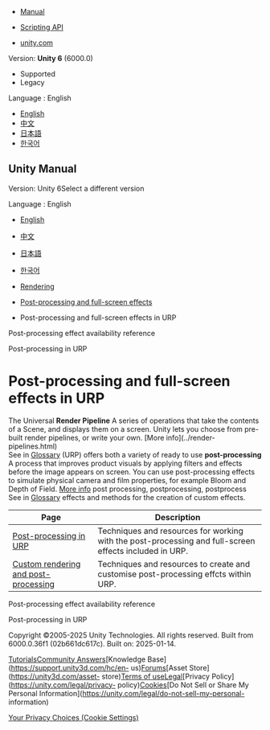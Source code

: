 [](https://docs.unity3d.com)

  * [Manual](../Manual/index.html)
  * [Scripting API](../ScriptReference/index.html)

  * [unity.com](https://unity.com/)

Version: **Unity 6** (6000.0)

  * Supported
  * Legacy

Language : English

  * [English](/Manual/urp/post-processing-and-full-screen-effects-urp.html)
  * [中文](/cn/current/Manual/urp/post-processing-and-full-screen-effects-urp.html)
  * [日本語](/ja/current/Manual/urp/post-processing-and-full-screen-effects-urp.html)
  * [한국어](/kr/current/Manual/urp/post-processing-and-full-screen-effects-urp.html)

[](https://docs.unity3d.com)

## Unity Manual

Version: Unity 6Select a different version

Language : English

  * [English](/Manual/urp/post-processing-and-full-screen-effects-urp.html)
  * [中文](/cn/current/Manual/urp/post-processing-and-full-screen-effects-urp.html)
  * [日本語](/ja/current/Manual/urp/post-processing-and-full-screen-effects-urp.html)
  * [한국어](/kr/current/Manual/urp/post-processing-and-full-screen-effects-urp.html)

  * [Rendering](../rendering-and-post-processing.html)
  * [Post-processing and full-screen effects](../post-processing-and-full-screen-effects.html)
  * Post-processing and full-screen effects in URP

[](../post-processing-effect-availability-reference.html)

Post-processing effect availability reference

[](../urp/post-processing-in-urp.html)

Post-processing in URP

# Post-processing and full-screen effects in URP

The Universal **Render Pipeline** A series of operations that take the
contents of a Scene, and displays them on a screen. Unity lets you choose from
pre-built render pipelines, or write your own. [More info](../render-
pipelines.html)  
See in [Glossary](../Glossary.html#Renderpipeline) (URP) offers both a variety
of ready to use **post-processing** A process that improves product visuals by
applying filters and effects before the image appears on screen. You can use
post-processing effects to simulate physical camera and film properties, for
example Bloom and Depth of Field. [More info](../PostProcessingOverview.html)
post processing, postprocessing, postprocess  
See in [Glossary](../Glossary.html#post-processing) effects and methods for
the creation of custom effects.

Page | Description  
---|---  
[Post-processing in URP](post-processing-in-urp.html) | Techniques and resources for working with the post-processing and full-screen effects included in URP.  
[Custom rendering and post-processing](customizing-urp.html) | Techniques and resources to create and customise post-processing effcts within URP.  
  
[](../post-processing-effect-availability-reference.html)

Post-processing effect availability reference

[](../urp/post-processing-in-urp.html)

Post-processing in URP

Copyright ©2005-2025 Unity Technologies. All rights reserved. Built from
6000.0.36f1 (02b661dc617c). Built on: 2025-01-14.

[Tutorials](https://learn.unity.com/)[Community
Answers](https://answers.unity3d.com)[Knowledge
Base](https://support.unity3d.com/hc/en-
us)[Forums](https://forum.unity3d.com)[Asset Store](https://unity3d.com/asset-
store)[Terms of
use](https://docs.unity3d.com/Manual/TermsOfUse.html)[Legal](https://unity.com/legal)[Privacy
Policy](https://unity.com/legal/privacy-
policy)[Cookies](https://unity.com/legal/cookie-policy)[Do Not Sell or Share
My Personal Information](https://unity.com/legal/do-not-sell-my-personal-
information)

[Your Privacy Choices (Cookie Settings)](javascript:void\(0\);)

